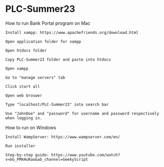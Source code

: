 # PLC-Summer23

How to run Bank Portal program on Mac

    Install xampp: https://www.apachefriends.org/download.html

    Open application folder for xampp

    Open htdocs folder

    Copy PLC-Summer23 folder and paste into htdocs

    Open xampp
    
    Go to "manage servers" tab

    Click start all

    Open web broswer

    Type "localhost/PLC-Summer23" into search bar 

    Use "JohnDoe" and "password" for username and password respectively when logging in.

How to run on Windows

    Install WampServer: https://www.wampserver.com/en/

    Run installer

    Step-by-step guide: https://www.youtube.com/watch?v=bG_PMkHuRao&ab_channel=GeekyScript

